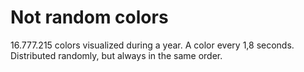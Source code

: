 # Not random colors

16.777.215 colors visualized during a year. A color every 1,8 seconds.
Distributed randomly, but always in the same order.
